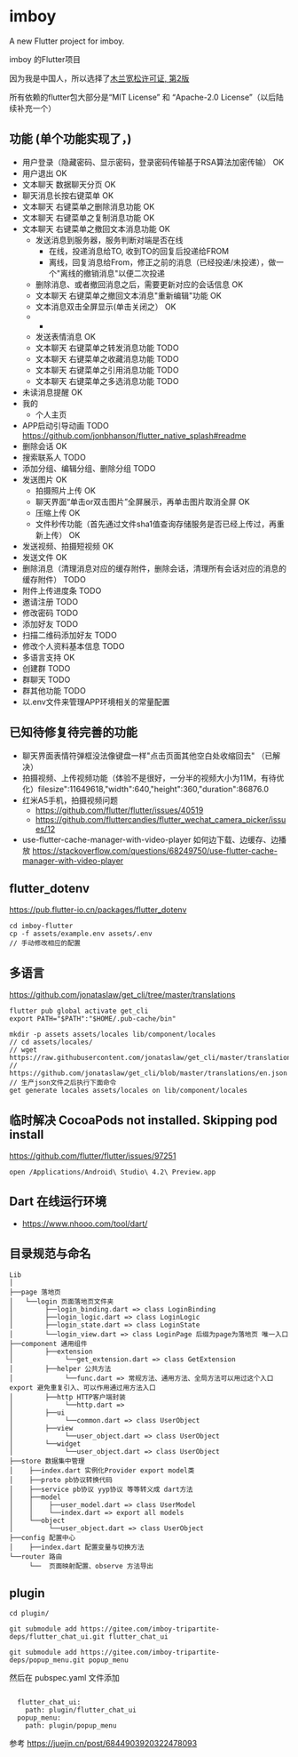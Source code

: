 # imboy

A new Flutter project for imboy.

imboy 的Flutter项目

因为我是中国人，所以选择了[木兰宽松许可证, 第2版](https://gitee.com/imboy-pub/imboy-flutter/blob/main/LICENSE)

所有依赖的flutter包大部分是“MIT License” 和 “Apache-2.0 License”（以后陆续补充一个）


## 功能 (单个功能实现了，)
* 用户登录（隐藏密码、显示密码，登录密码传输基于RSA算法加密传输） OK
* 用户退出 OK
* 文本聊天 数据聊天分页 OK
* 聊天消息长按右键菜单 OK
* 文本聊天 右键菜单之删除消息功能 OK
* 文本聊天 右键菜单之复制消息功能 OK
* 文本聊天 右键菜单之撤回文本消息功能 OK
    * 发送消息到服务器，服务判断对端是否在线
        * 在线，投递消息给TO, 收到TO的回复后投递给FROM
        * 离线，回复消息给From，修正之前的消息（已经投递/未投递），做一个"离线的撤销消息"以便二次投递
    * 删除消息、或者撤回消息之后，需要更新对应的会话信息 OK
    * 文本聊天 右键菜单之撤回文本消息"重新编辑"功能 OK
    * 文本消息双击全屏显示(单击关闭之） OK
    * *
    * 发送表情消息 OK
    * 文本聊天 右键菜单之转发消息功能 TODO
    * 文本聊天 右键菜单之收藏消息功能 TODO
    * 文本聊天 右键菜单之引用消息功能 TODO
    * 文本聊天 右键菜单之多选消息功能 TODO
* 未读消息提醒 OK
* 我的
    * 个人主页
* APP启动引导动画 TODO  https://github.com/jonbhanson/flutter_native_splash#readme
* 删除会话 OK
* 搜索联系人 TODO
* 添加分组、编辑分组、删除分组 TODO
* 发送图片 OK
    * 拍摄照片上传 OK
    * 聊天界面“单击or双击图片”全屏展示，再单击图片取消全屏 OK
    * 压缩上传 OK
    * 文件秒传功能（首先通过文件sha1值查询存储服务是否已经上传过，再重新上传） OK
* 发送视频、拍摄短视频 OK
* 发送文件 OK
* 删除消息（清理消息对应的缓存附件，删除会话，清理所有会话对应的消息的缓存附件） TODO
* 附件上传进度条 TODO
* 邀请注册 TODO
* 修改密码 TODO
* 添加好友 TODO
* 扫描二维码添加好友 TODO
* 修改个人资料基本信息 TODO
* 多语言支持 OK
* 创建群 TODO
* 群聊天 TODO
* 群其他功能 TODO
* 以.env文件来管理APP环境相关的常量配置

## 已知待修复待完善的功能
* 聊天界面表情符弹框没法像键盘一样"点击页面其他空白处收缩回去" （已解决）
* 拍摄视频、上传视频功能（体验不是很好，一分半的视频大小为11M，有待优化）filesize":11649618,"width":640,"height":360,"duration":86876.0
* 红米A5手机，拍摄视频问题
    * https://github.com/flutter/flutter/issues/40519
    * https://github.com/fluttercandies/flutter_wechat_camera_picker/issues/12
* use-flutter-cache-manager-with-video-player 如何边下载、边缓存、边播放 https://stackoverflow.com/questions/68249750/use-flutter-cache-manager-with-video-player

## flutter_dotenv

https://pub.flutter-io.cn/packages/flutter_dotenv
```
cd imboy-flutter
cp -f assets/example.env assets/.env
// 手动修改相应的配置

```

## 多语言
https://github.com/jonataslaw/get_cli/tree/master/translations
```
flutter pub global activate get_cli
export PATH="$PATH":"$HOME/.pub-cache/bin"

mkdir -p assets assets/locales lib/component/locales
// cd assets/locales/
// wget https://raw.githubusercontent.com/jonataslaw/get_cli/master/translations/zh_CN.json
// https://github.com/jonataslaw/get_cli/blob/master/translations/en.json
// 生产json文件之后执行下面命令
get generate locales assets/locales on lib/component/locales
```

## 临时解决 CocoaPods not installed. Skipping pod install

https://github.com/flutter/flutter/issues/97251
```
open /Applications/Android\ Studio\ 4.2\ Preview.app
```

## Dart 在线运行环境
* https://www.nhooo.com/tool/dart/


## 目录规范与命名
```
Lib
│
├──page 落地页
│   └──login 页面落地页文件夹
│        ├──login_binding.dart => class LoginBinding
│        ├──login_logic.dart => class LoginLogic
│        ├──login_state.dart => class LoginState
│        └──login_view.dart => class LoginPage 后缀为page为落地页 唯一入口
├──component 通用组件
│        ├──extension
│             └──get_extension.dart => class GetExtension
│        ├──helper 公共方法
│             └──func.dart => 常规方法、通用方法、全局方法可以用过这个入口export 避免重复引入、可以作用通过用方法入口
│        ├──http HTTP客户端封装
│             └──http.dart =>
│        ├──ui
│             └──common.dart => class UserObject
│        ├──view
│             └──user_object.dart => class UserObject
│        └──widget
│             └──user_object.dart => class UserObject
├──store 数据集中管理
│    ├──index.dart 实例化Provider export model类
│    ├──proto pb协议转换代码
│    ├──service pb协议 yyp协议 等等转义成 dart方法
│    ├──model
│    │    ├──user_model.dart => class UserModel
│    │    └──index.dart => export all models
│    └──object
│         └──user_object.dart => class UserObject
├──config 配置中心
│    ├──index.dart 配置变量与切换方法
└──router 路由
     └──  页面映射配置、observe 方法导出

```

## plugin

```
cd plugin/

git submodule add https://gitee.com/imboy-tripartite-deps/flutter_chat_ui.git flutter_chat_ui

git submodule add https://gitee.com/imboy-tripartite-deps/popup_menu.git popup_menu

```

然后在 pubspec.yaml 文件添加
```

  flutter_chat_ui:
    path: plugin/flutter_chat_ui
  popup_menu:
    path: plugin/popup_menu
```

参考 https://juejin.cn/post/6844903920322478093
